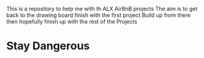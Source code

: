 This is a repository to help me with th ALX AirBnB projects
The aim is to get back to the drawing board finish with the first project
Build up from there then hopefully finish up with the rest of the Projects
# Stay Dangerous
